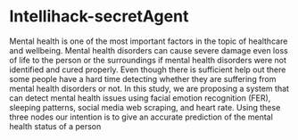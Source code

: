 # Intellihack-secretAgent

Mental health is one of the most important factors
in the topic of healthcare and wellbeing. Mental health disorders
can cause severe damage even loss of life to the person or the
surroundings if mental health disorders were not identified and
cured properly. Even though there is sufficient help out there some
people have a hard time detecting whether they are suffering from
mental health disorders or not. In this study, we are proposing a
system that can detect mental health issues using facial emotion
recognition (FER), sleeping patterns, social media web scraping,
and heart rate. Using these three nodes our intention is to give an
accurate prediction of the mental health status of a person
